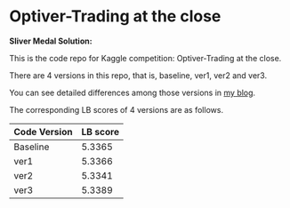 # Optiver-Trading at the close
**Sliver Medal Solution:**

This is the code repo for Kaggle competition: Optiver-Trading at the close.

There are 4 versions in this repo, that is, baseline, ver1, ver2 and ver3.

You can see detailed differences among those versions in [my blog](https://fan2goa1.github.io/mkdocs-material/blog/2023/12/24/kaggle-optiver---trading-at-the-close/).

The corresponding LB scores of 4 versions are as follows.

| Code Version | LB score |
| ------------ | -------- |
| Baseline     | 5.3365   |
| ver1         | 5.3366   |
| ver2         | 5.3341   |
| ver3         | 5.3389   |

